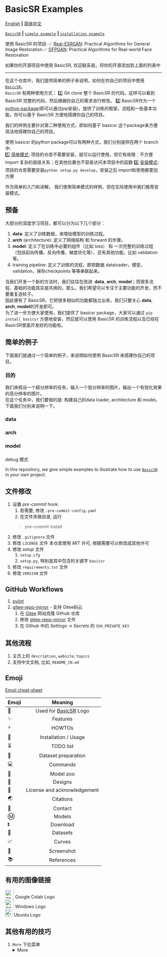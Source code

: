 # BasicSR Examples

[English](README.md) **|** [简体中文](README_CN.md)

[`BasicSR`](https://github.com/xinntao/BasicSR) **|** [`simple example`](https://github.com/xinntao/BasicSR-examples/tree/master) **|** [`installation example`](https://github.com/xinntao/BasicSR-examples/tree/installation)

使用 BasicSR 的项目:
:white_check_mark: [Real-ESRGAN](https://github.com/xinntao/Real-ESRGAN): Practical Algorithms for General Image Restoration
:white_check_mark: [GFPGAN](https://github.com/TencentARC/GFPGAN): Practical Algorithms for Real-world Face Restoration

如果你的开源项目中使用 BasicSR, 欢迎联系我，将你的开源添加到上面的列表中

---

在这个仓库中，我们提供简单的例子来说明，如何在你自己的项目中使用 [`BasicSR`](https://github.com/xinntao/BasicSR)。<br>
`BasicSR` 有两种使用方式：
:one: Git clone 整个 BasicSR 的代码。这样可以看到 BasicSR 完整的代码，然后根据你自己的需求进行修改。
:two: BasicSR作为一个 [python package](https://pypi.org/project/basicsr/)(即可以通过pip安装)，提供了训练的框架，流程和一些基本功能。你可以基于 BasicSR 方便地搭建你自己的项目。

我们的样例主要针对第二种使用方式，即如何基于 basicsr 这个package来方便简洁地搭建你自己的项目。<br>

使用 basicsr 的python package可以有两种方式，我们分别提供在两个 branch 中:<br>
:one: [简单模式](https://github.com/xinntao/BasicSR-examples/tree/master): 项目的仓库不需要安装，就可以运行使用。但它有局限：不方便 import 复杂的层级关系；在其他位置也不容易访问本项目中的函数
:two: [安装模式](https://github.com/xinntao/BasicSR-examples/tree/installation): 项目的仓库需要安装`python setup.py develop`，安装之后 import和使用都更加方便

作为简单的入门和讲解， 我们使用简单模式的样例，但在实际使用中我们推荐安装模式。

## 预备

大部分的深度学习项目，都可以分为以下几个部分：

1. **data**: 定义了训练数据，来喂给模型的训练过程。
2. **arch** (architecture): 定义了网络结构 和 forward 的步骤。
3. **model**: 定义了在训练中必要的组件（比如 loss） 和 一次完整的训练过程（包括前向传播，反向传播，梯度优化等），还有其他功能，比如 validation等。
4. training pipeline: 定义了训练的流程，即把数据 dataloader，模型，validation，保存checkpoints 等等串联起来。

当我们开发一个新的方法时，我们往往在改进: **data**, **arch**, **model**；而很多流程、基础的功能其实是共用的。那么，我们希望可以专注于主要功能的开发，而不要重复造轮子。<br>
因此便有了 BasicSR，它把很多相似的功能都独立出来，我们只要关心 **data**, **arch**, **model**的开发即可。<br>
为了进一步方便大家使用，我们提供了 basicsr package，大家可以通过 `pip install basicsr` 方便地安装，然后就可以使用 BasicSR 的训练流程以及已经在BasicSR里面开发好的功能啦。

## 简单的例子

下面我们就通过一个简单的例子，来说明如何使用 BasicSR 来搭建你自己的项目。

### 目的

我们来假设一个超分辨率的任务，输入一个低分辨率的图片，输出一个有锐化效果的高分辨率的图片。<br>
在这个任务中，我们要做的是: 构建自己的data loader, architecture 和 model。下面我们分别来说明一下。

### data

### arch

### model

###

debug 模式





In this repository, we give simple examples to illustrate how to use [`BasicSR`](https://github.com/xinntao/BasicSR) in your own project.

## 文件修改

1. 设置 *pre-commit* hook.
    1. 若需要, 修改 `.pre-commit-config.yaml`
    1. 在文件夹根目录, 运行
    > pre-commit install
1. 修改 `.gitignore` 文件
1. 修改 `LICENSE` 文件
    本仓库使用 *MIT* 许可, 根据需要可以修改成其他许可
1. 修改 *setup* 文件
    1. `setup.cfg`
    1. `setup.py`, 特别是其中包含的关键字 `basicsr`
1. 修改 `requirements.txt` 文件
1. 修改 `VERSION` 文件

## GitHub Workflows

1. [pylint](./github/workflows/pylint.yml)
1. [gitee-repo-mirror](./github/workflow/gitee-repo-mirror.yml) - 支持 Gitee码云
    1. 在 [Gitee](https://gitee.com/) 网站克隆 Github 仓库
    1. 修改 [gitee-repo-mirror](./github/workflow/gitee-repo-mirror.yml) 文件
    1. 在 Github 中的 *Settings* -> *Secrets* 的 `SSH_PRIVATE_KEY`

## 其他流程

1. 主页上的 `description`, `website`, `topics`
1. 支持中文文档, 比如, `README_CN.md`

## Emoji

[Emoji cheat-sheet](https://github.com/ikatyang/emoji-cheat-sheet)

| Emoji | Meaning |
| :---         |     :---:      |
| :rocket:   | Used for [BasicSR](https://github.com/xinntao/BasicSR) Logo |
| :sparkles: | Features |
| :zap: | HOWTOs |
| :wrench: | Installation / Usage |
| :hourglass_flowing_sand: | TODO list |
| :turtle: | Dataset preparation |
| :computer: | Commands |
| :european_castle: | Model zoo |
| :memo: | Designs |
| :scroll: | License and acknowledgement |
| :earth_asia: | Citations |
| :e-mail: | Contact |
| :m: | Models |
| :arrow_double_down: | Download |
| :file_folder: | Datasets |
| :chart_with_upwards_trend: | Curves|
| :eyes: | Screenshot |
| :books: |References |

## 有用的图像链接

<img src="https://colab.research.google.com/assets/colab-badge.svg" height="28" alt="google colab logo">  Google Colab Logo <br>
<img src="https://upload.wikimedia.org/wikipedia/commons/8/8d/Windows_darkblue_2012.svg" height="28" alt="google colab logo">  Windows Logo <br>
<img src="https://upload.wikimedia.org/wikipedia/commons/3/3a/Logo-ubuntu_no%28r%29-black_orange-hex.svg" alt="Ubuntu" height="24">  Ubuntu Logo <br>

## 其他有用的技巧

1. `More` 下拉菜单
    <details>
    <summary>More</summary>
    <ul>
    <li>Nov 19, 2020. Set up ProjectTemplate-Python.</li>
    </ul>
    </details>
